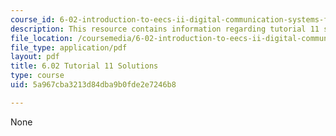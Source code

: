 ```yaml
---
course_id: 6-02-introduction-to-eecs-ii-digital-communication-systems-fall-2012
description: This resource contains information regarding tutorial 11 solutions.
file_location: /coursemedia/6-02-introduction-to-eecs-ii-digital-communication-systems-fall-2012/5a967cba3213d84dba9b0fde2e7246b8_MIT6_02F12_tutor11_sol.pdf
file_type: application/pdf
layout: pdf
title: 6.02 Tutorial 11 Solutions
type: course
uid: 5a967cba3213d84dba9b0fde2e7246b8

---
```

None